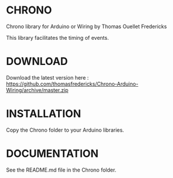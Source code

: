 CHRONO
=====================

Chrono library for Arduino or Wiring
by Thomas Ouellet Fredericks

This library facilitates the timing of events.

DOWNLOAD
=====================

Download the latest version here : https://github.com/thomasfredericks/Chrono-Arduino-Wiring/archive/master.zip


INSTALLATION
=====================

Copy the Chrono folder to your Arduino libraries.


DOCUMENTATION
=====================

See the README.md file in the Chrono folder.


